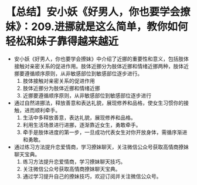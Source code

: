 # 【总结】安小妖《好男人，你也要学会撩妹》：209.进挪就是这么简单，教你如何轻松和妹子靠得越来越近

-   安小妖《好男人，你也要学会撩妹》中介绍了近挪的重要性和意义，包括肢体接触对亲密关系的促进作用。肢体近挪分为肢体近挪和情绪近挪两种，肢体近挪要遵循顺序原则，从非敏感部位到敏感部位逐步进行。
    1.  肢体接触对亲密关系的促进作用
    2.  肢体近挪分为肢体近挪和情绪近挪
    3.  近挪要遵循顺序原则，从非敏感部位到敏感部位逐步进行
-   通过自然进挪法，释放善意和表达礼貌，展现修养和品格，使女生习惯你的接触，进而顺利牵手。
    1.  生活中多释放善意，表达礼貌，展现修养和品格。
    2.  利用生活场景进行进挪，逐渐靠近女生，勇敢牵手。
    3.  牵手是肢体进度的第一步，一旦成功代表女生对你开放身体，需循序渐进和勇敢。
-   通过练习方法提升恋爱情商，学习撩妹聊天，关注微信公众号获取高情商撩妹聊天宝典。
    1.  练习方法提升恋爱情商，学习撩妹聊天技巧。
    2.  关注微信公众号获取高情商撩妹聊天宝典。
    3.  通过学习提升自己的撩妹技巧，欢迎订阅并关注微信公众号。